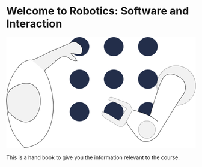 # Welcome to Robotics: Software and Interaction

![hri-ros.png](hri-ros.png)

This is a hand book to give you the information relevant to the course.

```{tableofcontents}
```
